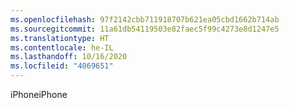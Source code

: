 ```yaml
---
ms.openlocfilehash: 97f2142cbb711918707b621ea05cbd1662b714ab
ms.sourcegitcommit: 11a61db54119503e82faec5f99c4273e8d1247e5
ms.translationtype: HT
ms.contentlocale: he-IL
ms.lasthandoff: 10/16/2020
ms.locfileid: "4069651"
---
```

<span data-ttu-id="ba7a7-101">iPhone</span><span class="sxs-lookup"><span data-stu-id="ba7a7-101">iPhone</span></span>